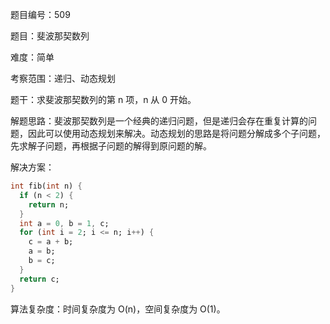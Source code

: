题目编号：509

题目：斐波那契数列

难度：简单

考察范围：递归、动态规划

题干：求斐波那契数列的第 n 项，n 从 0 开始。

解题思路：斐波那契数列是一个经典的递归问题，但是递归会存在重复计算的问题，因此可以使用动态规划来解决。动态规划的思路是将问题分解成多个子问题，先求解子问题，再根据子问题的解得到原问题的解。

解决方案：

```dart
int fib(int n) {
  if (n < 2) {
    return n;
  }
  int a = 0, b = 1, c;
  for (int i = 2; i <= n; i++) {
    c = a + b;
    a = b;
    b = c;
  }
  return c;
}
```

算法复杂度：时间复杂度为 O(n)，空间复杂度为 O(1)。